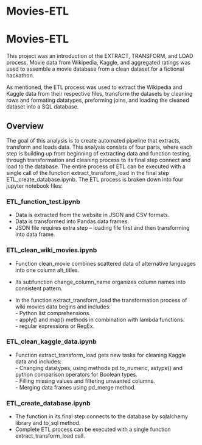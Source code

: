 # Movies-ETL
# Movies-ETL
This project was an introduction ot the EXTRACT, TRANSFORM, and LOAD process. Movie data from Wikipedia, Kaggle, and aggregated ratings was used to assemble a movie database from a clean dataset for a fictional hackathon.

As mentioned, the ETL process was used to extract the Wikipedia and Kaggle data from their respective files, transform the datasets by cleaning rows and formating datatypes, preforming joins, and loading the cleaned dataset into a SQL database.

## Overview
The goal of this analysis is to create automated pipeline that extracts, transform and loads data. This analysis consists of four parts, where each step is building up from beginning of extracting data and function testing, through transformation and cleaning process to its final step connect and load to the database. The entire process of ETL can be executed with a single call of the function extract_transform_load in the final step ETL_create_database.ipynb. The ETL process is broken down into four jupyter notebook files:

### ETL_function_test.ipynb

- Data is extracted from the website in JSON and CSV formats.
- Data is transformed into Pandas data frames.
- JSON file requires extra step – loading file first and then transforming into data frame.

### ETL_clean_wiki_movies.ipynb

- Function clean_movie combines scattered data of alternative languages into one column alt_titles.

- Its subfunction change_column_name organizes column names into consistent pattern.

- In the function extract_transform_load the transformation process of wiki movies data begins and includes:
<br/>- Python list comprehensions.
<br/>- apply() and map() methods in combination with lambda functions.
<br/>- regular expressions or RegEx.

### ETL_clean_kaggle_data.ipynb

- Function extract_transform_load gets new tasks for cleaning Kaggle data and includes:
<br/>- Changing datatypes, using methods pd.to_numeric, astype() and python comparison operators for Boolean types.
<br/>- Filling missing values and filtering unwanted columns.
<br/>- Merging data frames using pd_merge method.

### ETL_create_database.ipynb

- The function in its final step connects to the database by sqlalchemy library and to_sql method.
- Complete ETL process can be executed with a single function extract_transform_load call.